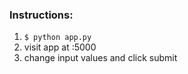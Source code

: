 ### Instructions: ###
1. `$ python app.py`
2. visit app at <ip>:5000
3. change input values and click submit
